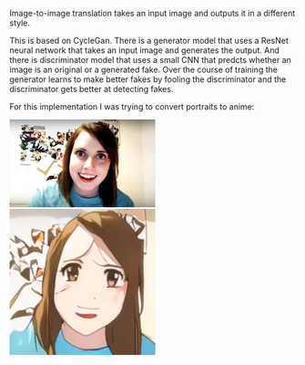 Image-to-image translation takes an input image and outputs it in a different style.

This is based on CycleGan. There is a generator model that uses a ResNet neural network that takes
an input image and generates the output. And there is discriminator model that uses a small CNN that predcts
whether an image is an original or a generated fake. Over the course of training the generator learns to
make better fakes by fooling the discriminator and the discriminator gets better at detecting fakes.

For this implementation I was trying to convert portraits to anime:

![alt text](https://raw.githubusercontent.com/tjbergstrom/ML/master/Image%20Translation/samples/1.jpg)
![alt text](https://raw.githubusercontent.com/tjbergstrom/ML/master/Image%20Translation/samples/1_generated.jpeg)


